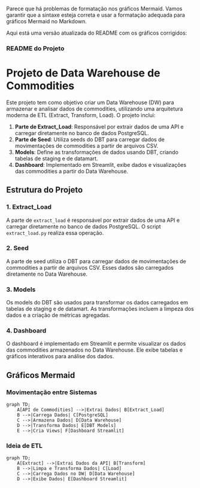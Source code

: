 Parece que há problemas de formatação nos gráficos Mermaid. Vamos garantir que a sintaxe esteja correta e usar a formatação adequada para gráficos Mermaid no Markdown.

Aqui está uma versão atualizada do README com os gráficos corrigidos:

### README do Projeto

# Projeto de Data Warehouse de Commodities

Este projeto tem como objetivo criar um Data Warehouse (DW) para armazenar e analisar dados de commodities, utilizando uma arquitetura moderna de ETL (Extract, Transform, Load). O projeto inclui:

1. **Parte de Extract_Load**: Responsável por extrair dados de uma API e carregar diretamente no banco de dados PostgreSQL.
2. **Parte de Seed**: Utiliza seeds do DBT para carregar dados de movimentações de commodities a partir de arquivos CSV.
3. **Models**: Define as transformações de dados usando DBT, criando tabelas de staging e de datamart.
4. **Dashboard**: Implementado em Streamlit, exibe dados e visualizações das commodities a partir do Data Warehouse.

## Estrutura do Projeto

### 1. Extract_Load

A parte de `extract_load` é responsável por extrair dados de uma API e carregar diretamente no banco de dados PostgreSQL. O script `extract_load.py` realiza essa operação.

### 2. Seed

A parte de seed utiliza o DBT para carregar dados de movimentações de commodities a partir de arquivos CSV. Esses dados são carregados diretamente no Data Warehouse.

### 3. Models

Os models do DBT são usados para transformar os dados carregados em tabelas de staging e de datamart. As transformações incluem a limpeza dos dados e a criação de métricas agregadas.

### 4. Dashboard

O dashboard é implementado em Streamlit e permite visualizar os dados das commodities armazenados no Data Warehouse. Ele exibe tabelas e gráficos interativos para análise dos dados.

## Gráficos Mermaid

### Movimentação entre Sistemas

```mermaid
graph TD;
    A[API de Commodities] -->|Extrai Dados| B[Extract_Load]
    B -->|Carrega Dados| C[PostgreSQL]
    C -->|Armazena Dados| D[Data Warehouse]
    D -->|Transforma Dados| E[DBT Models]
    E -->|Cria Views| F[Dashboard Streamlit]
```

### Ideia de ETL

```mermaid
graph TD;
    A[Extract] -->|Extrai Dados da API| B[Transform]
    B -->|Limpa e Transforma Dados| C[Load]
    C -->|Carrega Dados no DW| D[Data Warehouse]
    D -->|Exibe Dados| E[Dashboard Streamlit]
```